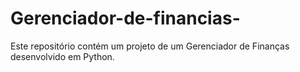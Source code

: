 # Gerenciador-de-financias-
Este repositório contém um projeto de um Gerenciador de Finanças desenvolvido em Python.
